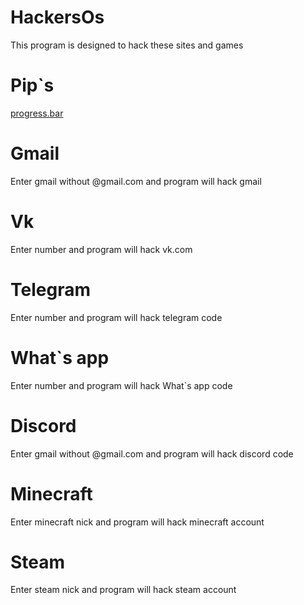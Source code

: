 # HackersOs
This program is designed to hack these sites and games
# Pip`s
[progress.bar](https://pypi.org/project/progress/)
# Gmail
Enter gmail without @gmail.com and program will hack gmail
# Vk
Enter number and program will hack vk.com
# Telegram
Enter number and program will hack telegram code
# What`s app
Enter number and program will hack What`s app code
# Discord
Enter gmail without @gmail.com and program will hack discord code
# Minecraft
Enter minecraft nick and program will hack minecraft account
# Steam
Enter steam nick and program will hack steam account

